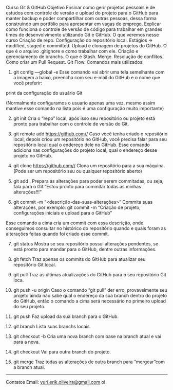 Curso Git & GitHub
Objetivo
Ensinar como gerir projetos pessoais e de estudos com controle de versão e upload do projeto para o GitHub para manter backup e poder compartilhar com outras pessoas, dessa forma construindo um portfólio para apresentar em vagas de emprego.
Explicar como funciona o controle de versão de código para trabalhar em grandes times de desenvolvimento utilizando Git e GitHub.
O que veremos nesse curso
Criação de repo.
Configuração do repositório local.
Estágios ⇒ modified, staged e committed.
Upload e clonagem de projetos do GitHub.
O que é o arquivo .gitignore e como trabalhar com ele.
Criação e gerenciamento de branchs.
O que é Stash.
Merge.
Resolução de conflitos.
Como criar um Pull Request.
Git Flow.
Comandos mais utilizados:

1. git config —global -e
   Esse comando vai abrir uma tela semelhante com a imagem a baixo, preencha com seu e-mail do GitHub e o nome que você preferir:

print da configuração do usuário Git

(Normalmente configuramos o usuario apenas uma vez, mesmo assim mantive esse comando na lista pois é uma configuração muito importante)

2. git init
   Cria o “repo” local, após isso seu repositório ou projeto está pronto para trabalhar com o controle de versão do Git.

3. git remote add https://github.com//
   Caso você tenha criado o repositório local, depois criou um repositório no GitHub, você precisa falar para seu repositório local qual o endereço dele no GitHub. Esse comando adiciona nas configurações do projeto local, qual o endereço desse projeto no GitHub.

4. git clone https://github.com//
   Clona um repositório para a sua máquina. (Pode ser um repositório seu ou qualquer repositório aberto)

5. git add .
   Prepara as alterações para poder serem commitadas, ou seja, fala para o Git “Estou pronto para commitar todas as minhas alterações!!!”

6. git commit -m “<descrição-das-suas-alterações>”
   Commita suas alterações, por exemplo: git commit -m “Criação de projeto, configurações iniciais e upload para o GitHub”

Esse comando a cima cria um commit com essa descrição, onde conseguimos consultar no histórico do repositório quando e quais foram as alterações feitas quando foi criado esse commit.

7. git status
   Mostra se seu repositório possui alterações pendentes, se está pronto para mandar para o GitHub, dentre outras informações.

8. git fetch
   Traz apenas os commits do GitHub para atualizar seu repositório Git local.

9. git pull
   Traz as últimas atualizações do GitHub para o seu repositório Git loca.

10. git push -u origin
    Caso o comando “git pull” der erro, provavelmente seu projeto ainda não sabe qual o endereço da sua branch dentro do projeto do GitHub, então o comando a cima será necessário no primeiro upload do seu projeto.

11. git push
    Faz upload da sua branch para o GitHub.

12. git branch
    Lista suas branchs locais.

13. git checkout -b
    Cria uma nova branch com base na branch atual e vai para a nova.

14. git checkout
    Vai para outra branch do projeto.

15. git merge
    Traz todas as alterações de outra branch para “mergear”com a branch atual.

---

Contatos
Email: yuri.erik.oliveira@gmail.com oi
